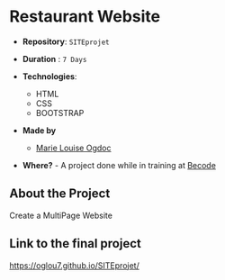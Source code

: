 # Restaurant Website

- **Repository**: `SITEprojet`

- **Duration** : `7 Days`

- **Technologies**:
  - HTML
  - CSS
  - BOOTSTRAP

- **Made by**  
  - [Marie Louise Ogdoc](https://github.com/OGlou7)
        

- **Where?**
        - A project done while in training at [Becode](https://github.com/becodeorg/)


## About the Project
  Create a MultiPage Website 


## Link to the final project

https://oglou7.github.io/SITEprojet/


